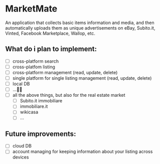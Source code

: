 # MarketMate
An application that collects basic items information and media, and then automatically uploads them as unique advertisements on eBay, Subito.it, Vinted, Facebook Marketplace, Wallop, etc.

## What do i plan to implement:
- [ ] cross-platform search
- [ ] cross-platfom listing
- [ ] cross-platform management (read, update, delete)
- [ ] single platform for single listing management (read, update, delete)
- [ ] local DB
- [ ] ...👷‍♂️
- [ ] all the above things, but also for the real estate market
  - [ ] Subito.it immobiliare
  - [ ] immobiliare.it
  - [ ] wikicasa
  - [ ] ...

## Future improvements:
- [ ] cloud DB
- [ ] account managing for keeping information about your listing across devices
